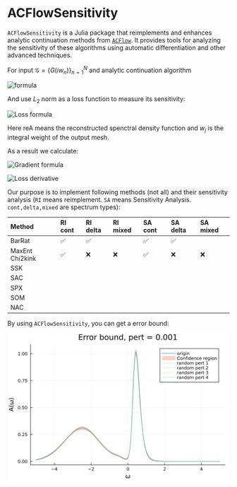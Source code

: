 # ACFlowSensitivity
<!-- 
[![Stable](https://img.shields.io/badge/docs-stable-blue.svg)](https://yuiyuiui.github.io/ACFlowSensitivity.jl/stable/)
[![Dev](https://img.shields.io/badge/docs-dev-blue.svg)](https://yuiyuiui.github.io/ACFlowSensitivity.jl/dev/)
[![Build Status](https://github.com/yuiyuiui/ACFlowSensitivity.jl/actions/workflows/CI.yml/badge.svg?branch=main)](https://github.com/yuiyuiui/ACFlowSensitivity.jl/actions/workflows/CI.yml?query=branch%3Amain)
[![Coverage](https://codecov.io/gh/yuiyuiui/ACFlowSensitivity.jl/branch/main/graph/badge.svg)](https://codecov.io/gh/yuiyuiui/ACFlowSensitivity.jl)
-->

`ACFlowSensitivity` is a Julia package that reimplements and enhances analytic continuation methods from [`ACFlow`](https://github.com/huangli712/ACFlow). It provides tools for analyzing the sensitivity of these algorithms using automatic differentiation and other advanced techniques.

For input $\mathcal{G}=\{G(iw_n)\}_{n=1}^N$ and analytic continuation algorithm

![formula](https://latex.codecogs.com/svg.image?f%3A%5Cmathbb%7BC%7D%5EN%5Cto%5Cmathbb%7BR%7D%5EM%2C%5Cmathcal%7BG%7D%5Cmapsto%5Cwidetilde%7BA%7D%3D%5C%7B%5Cwidetilde%7BA%7D_j%5C%7D_%7Bj%3D1%7D%5EM)


And use $L_2$ norm as a loss function to measure its sensitivity:

![Loss formula](https://latex.codecogs.com/svg.image?\text{Loss}(\mathcal{G},\mathcal{G}_0)=|\text{reA}-\text{reA}_0|^2=\sqrt{\sum_{j=1}^M|\widetilde{A}_j-\widetilde{A_{0}}_j^2|w_j})


Here $\text{reA}$ means the reconstructed spenctral density function and $w_j$ is the integral weight of the output mesh.

As a result we calculate:

![Gradient formula](https://latex.codecogs.com/svg.image?\nabla%20f(\mathcal{G})=\left(\frac{\partial\widetilde{A}_j}{\partial\mathcal{G}_k}\right)_{M\times%20N})

![Loss derivative](https://latex.codecogs.com/svg.image?\frac{\partial\text{Loss}(\mathcal{G},\mathcal{G}_0)}{\partial\mathcal{G}}|_{\mathcal{G}=\mathcal{G}_0})


Our purpose is to implement following methods (not all) and their sensitivity analysis (`RI` means reimplement. `SA` means Sensitivity Analysis. `cont,delta,mixed` are spectrum types):

|Method|RI cont|RI delta|RI mixed|SA cont|SA delta|SA mixed|
|:---|:---|:---|:---|:---|:---|:---|
|BarRat|✅|✅||✅|✅|
|MaxEnt Chi2kink|✅|❌|❌|✅|❌|❌|
|SSK||
|SAC||
|SPX||
|SOM||
|NAC||

By using `ACFlowSensitivity`, you can get a error bound:

![Error Bound Example](./error_plot/MaxEnt/error_bound.svg)

